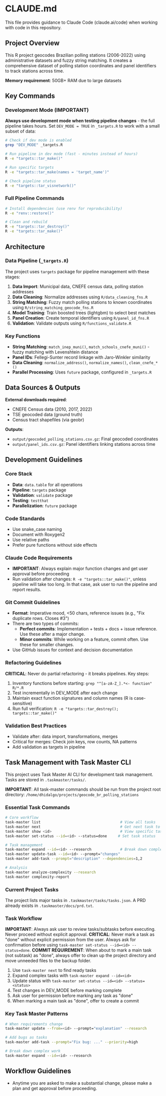 # CLAUDE.md

This file provides guidance to Claude Code (claude.ai/code) when working with code in this repository.

## Project Overview

This R project geocodes Brazilian polling stations (2006-2022) using administrative datasets and fuzzy string matching. It creates a comprehensive dataset of polling station coordinates and panel identifiers to track stations across time.

**Memory requirement**: 50GB+ RAM due to large datasets

## Key Commands

### Development Mode (IMPORTANT)
**Always use development mode when testing pipeline changes** - the full pipeline takes hours. Set `DEV_MODE = TRUE` in `_targets.R` to work with a small subset of data:

```bash
# Check if dev mode is enabled
grep "DEV_MODE" _targets.R

# Run pipeline in dev mode (fast - minutes instead of hours)
R -e "targets::tar_make()"

# Run specific targets
R -e "targets::tar_make(names = 'target_name')"

# Check pipeline status
R -e "targets::tar_visnetwork()"
```

### Full Pipeline Commands
```bash
# Install dependencies (use renv for reproducibility)
R -e "renv::restore()"

# Clean and rebuild
R -e "targets::tar_destroy()"
R -e "targets::tar_make()"
```

## Architecture

### Data Pipeline (`_targets.R`)
The project uses `targets` package for pipeline management with these stages:
1. **Data Import**: Municipal data, CNEFE census data, polling station addresses
2. **Data Cleaning**: Normalize addresses using `R/data_cleaning_fns.R`
3. **String Matching**: Fuzzy match polling stations to known coordinates using `R/string_matching_geocode_fns.R`
4. **Model Training**: Train boosted trees (lightgbm) to select best matches
5. **Panel Creation**: Create temporal identifiers using `R/panel_id_fns.R`
6. **Validation**: Validate outputs using `R/functions_validate.R`

### Key Functions
- **String Matching**: `match_inep_muni()`, `match_schools_cnefe_muni()` - fuzzy matching with Levenshtein distance
- **Panel IDs**: Fellegi-Sunter record linkage with Jaro-Winkler similarity
- **Data Cleaning**: `normalize_address()`, `normalize_names()`, `clean_cnefe_*()`
- **Parallel Processing**: Uses `future` package, configured in `_targets.R`

## Data Sources & Outputs

**External downloads required**:
- CNEFE Census data (2010, 2017, 2022)
- TSE geocoded data (ground truth)
- Census tract shapefiles (via geobr)

**Outputs**:
- `output/geocoded_polling_stations.csv.gz`: Final geocoded coordinates
- `output/panel_ids.csv.gz`: Panel identifiers linking stations across time

## Development Guidelines

### Core Stack
- **Data**: `data.table` for all operations
- **Pipeline**: `targets` package
- **Validation**: `validate` package
- **Testing**: `testthat`
- **Parallelization**: `future` package

### Code Standards
- Use snake_case naming
- Document with Roxygen2
- Use relative paths 
- Prefer pure functions without side effects

### Claude Code Requirements
- **IMPORTANT**: Always explain major function changes and get user approval before proceeding
- Run validation after changes: `R -e "targets::tar_make()"`, unless pipeline will take too long. In that case, ask user to run the pipeline and report results. 

### Git Commit Guidelines
- **Format**: Imperative mood, <50 chars, reference issues (e.g., "Fix duplicate rows. Closes #3")
- There are two types of commits:
  - **Perfect commits**: Implementation + tests + docs + issue reference. Use these after a major change. 
  - **Minor commits**: While working on a feature, commit often. Use these for smaller changes.
- Use GitHub issues for context and decision documentation

### Refactoring Guidelines
**CRITICAL**: Never do partial refactoring - it breaks pipelines. Key steps:
1. Inventory functions before starting: `grep "^[a-zA-Z_].*<- function" R/*.R`
2. Test incrementally in DEV_MODE after each change
3. Maintain exact function signatures and column names (R is case-sensitive)
4. Run full verification: `R -e "targets::tar_destroy(); targets::tar_make()"`

### Validation Best Practices
- Validate after: data import, transformations, merges
- Critical for merges: Check join keys, row counts, NA patterns
- Add validation as targets in pipeline

## Task Management with Task Master CLI

This project uses Task Master AI CLI for development task management. Tasks are stored in `.taskmaster/tasks/`.

**IMPORTANT**: All task-master commands should be run from the project root directory: `/home/dhidalgo/projects/geocode_br_polling_stations`

### Essential Task Commands
```bash
# Core workflow
task-master list                                    # View all tasks
task-master next                                    # Get next task to work on
task-master show <id>                               # View specific task
task-master set-status --id=<id> --status=done     # Set task status

# Task management
task-master expand --id=<id> --research             # Break down complex tasks
task-master update-task --id=<id> --prompt="changes"
task-master add-task --prompt="description" --dependencies=1,2

# Analysis
task-master analyze-complexity --research
task-master complexity-report
```

### Current Project Tasks
The project lists major tasks in `.taskmaster/tasks/tasks.json`. A PRD already exists in `.taskmaster/docs/prd.txt`.

### Task Workflow
**IMPORTANT**: Always ask user to review tasks/subtasks before executing. Never proceed without explicit approval.
**CRITICAL**: Never mark a task as "done" without explicit permission from the user. Always ask for confirmation before using `task-master set-status --id=<id> --status=done`.
**COMMIT REQUIREMENT**: When about to mark a main task (not subtask) as "done", always offer to clean up the project directory and move unneeded files to the backup folder. 

1. Use `task-master next` to find ready tasks
2. Expand complex tasks with `task-master expand --id=<id>`
3. Update status with `task-master set-status --id=<id> --status=<status>`
4. Test changes in DEV_MODE before marking complete
5. Ask user for permission before marking any task as "done"
6. When marking a main task as "done", offer to create a commit

### Key Task Master Patterns
```bash
# When requirements change
task-master update --from=<id> --prompt="explanation" --research

# Add bugs as tasks
task-master add-task --prompt="Fix bug: ..." --priority=high

# Break down complex work
task-master expand --id=<id> --research
```


## Workflow Guidelines
- Anytime you are asked to make a substantial change, please make a plan and get approval before proceeding.